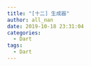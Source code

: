 ```yaml
---
title: "[十二] 生成器"
author: all_nan
date: 2019-10-18 23:31:04
categories:
  - Dart
tags:
  - Dart
---
```


